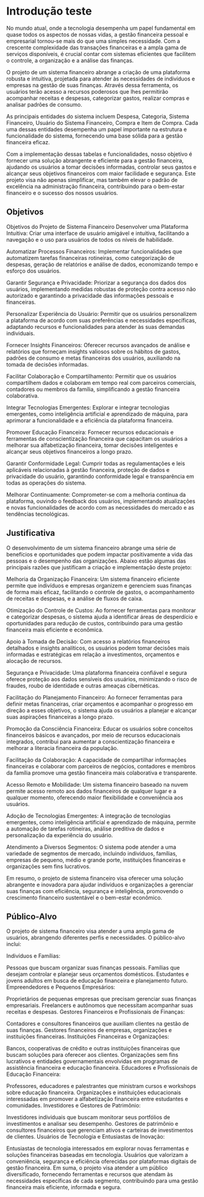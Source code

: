 # Introdução teste

No mundo atual, onde a tecnologia desempenha um papel fundamental em quase todos os aspectos de nossas vidas, a gestão financeira pessoal e empresarial tornou-se mais do que uma simples necessidade. Com a crescente complexidade das transações financeiras e a ampla gama de serviços disponíveis, é crucial contar com sistemas eficientes que facilitem o controle, a organização e a análise das finanças.

O projeto de um sistema financeiro abrange a criação de uma plataforma robusta e intuitiva, projetada para atender às necessidades de indivíduos e empresas na gestão de suas finanças. Através dessa ferramenta, os usuários terão acesso a recursos poderosos que lhes permitirão acompanhar receitas e despesas, categorizar gastos, realizar compras e analisar padrões de consumo.

As principais entidades do sistema incluem Despesa, Categoria, Sistema Financeiro, Usuário do Sistema Financeiro, Compra e Item de Compra. Cada uma dessas entidades desempenha um papel importante na estrutura e funcionalidade do sistema, fornecendo uma base sólida para a gestão financeira eficaz.

Com a implementação dessas tabelas e funcionalidades, nosso objetivo é fornecer uma solução abrangente e eficiente para a gestão financeira, ajudando os usuários a tomar decisões informadas, controlar seus gastos e alcançar seus objetivos financeiros com maior facilidade e segurança. Este projeto visa não apenas simplificar, mas também elevar o padrão de excelência na administração financeira, contribuindo para o bem-estar financeiro e o sucesso dos nossos usuários.

## Objetivos


Objetivos do Projeto de Sistema Financeiro
Desenvolver uma Plataforma Intuitiva: Criar uma interface de usuário amigável e intuitiva, facilitando a navegação e o uso para usuários de todos os níveis de habilidade.

Automatizar Processos Financeiros: Implementar funcionalidades que automatizem tarefas financeiras rotineiras, como categorização de despesas, geração de relatórios e análise de dados, economizando tempo e esforço dos usuários.

Garantir Segurança e Privacidade: Priorizar a segurança dos dados dos usuários, implementando medidas robustas de proteção contra acesso não autorizado e garantindo a privacidade das informações pessoais e financeiras.

Personalizar Experiência do Usuário: Permitir que os usuários personalizem a plataforma de acordo com suas preferências e necessidades específicas, adaptando recursos e funcionalidades para atender às suas demandas individuais.

Fornecer Insights Financeiros: Oferecer recursos avançados de análise e relatórios que forneçam insights valiosos sobre os hábitos de gastos, padrões de consumo e metas financeiras dos usuários, auxiliando na tomada de decisões informadas.

Facilitar Colaboração e Compartilhamento: Permitir que os usuários compartilhem dados e colaboram em tempo real com parceiros comerciais, contadores ou membros da família, simplificando a gestão financeira colaborativa.

Integrar Tecnologias Emergentes: Explorar e integrar tecnologias emergentes, como inteligência artificial e aprendizado de máquina, para aprimorar a funcionalidade e a eficiência da plataforma financeira.

Promover Educação Financeira: Fornecer recursos educacionais e ferramentas de conscientização financeira que capacitam os usuários a melhorar sua alfabetização financeira, tomar decisões inteligentes e alcançar seus objetivos financeiros a longo prazo.

Garantir Conformidade Legal: Cumprir todas as regulamentações e leis aplicáveis relacionadas à gestão financeira, proteção de dados e privacidade do usuário, garantindo conformidade legal e transparência em todas as operações do sistema.

Melhorar Continuamente: Comprometer-se com a melhoria contínua da plataforma, ouvindo o feedback dos usuários, implementando atualizações e novas funcionalidades de acordo com as necessidades do mercado e as tendências tecnológicas.






## Justificativa

O desenvolvimento de um sistema financeiro abrange uma série de benefícios e oportunidades que podem impactar positivamente a vida das pessoas e o desempenho das organizações. Abaixo estão algumas das principais razões que justificam a criação e implementação deste projeto:

Melhoria da Organização Financeira: Um sistema financeiro eficiente permite que indivíduos e empresas organizem e gerenciem suas finanças de forma mais eficaz, facilitando o controle de gastos, o acompanhamento de receitas e despesas, e a análise de fluxos de caixa.

Otimização do Controle de Custos: Ao fornecer ferramentas para monitorar e categorizar despesas, o sistema ajuda a identificar áreas de desperdício e oportunidades para redução de custos, contribuindo para uma gestão financeira mais eficiente e econômica.

Apoio à Tomada de Decisão: Com acesso a relatórios financeiros detalhados e insights analíticos, os usuários podem tomar decisões mais informadas e estratégicas em relação a investimentos, orçamentos e alocação de recursos.

Segurança e Privacidade: Uma plataforma financeira confiável e segura oferece proteção aos dados sensíveis dos usuários, minimizando o risco de fraudes, roubo de identidade e outras ameaças cibernéticas.

Facilitação do Planejamento Financeiro: Ao fornecer ferramentas para definir metas financeiras, criar orçamentos e acompanhar o progresso em direção a esses objetivos, o sistema ajuda os usuários a planejar e alcançar suas aspirações financeiras a longo prazo.

Promoção da Consciência Financeira: Educar os usuários sobre conceitos financeiros básicos e avançados, por meio de recursos educacionais integrados, contribui para aumentar a conscientização financeira e melhorar a literacia financeira da população.

Facilitação da Colaboração: A capacidade de compartilhar informações financeiras e colaborar com parceiros de negócios, contadores e membros da família promove uma gestão financeira mais colaborativa e transparente.

Acesso Remoto e Mobilidade: Um sistema financeiro baseado na nuvem permite acesso remoto aos dados financeiros de qualquer lugar e a qualquer momento, oferecendo maior flexibilidade e conveniência aos usuários.

Adoção de Tecnologias Emergentes: A integração de tecnologias emergentes, como inteligência artificial e aprendizado de máquina, permite a automação de tarefas rotineiras, análise preditiva de dados e personalização da experiência do usuário.

Atendimento a Diversos Segmentos: O sistema pode atender a uma variedade de segmentos de mercado, incluindo indivíduos, famílias, empresas de pequeno, médio e grande porte, instituições financeiras e organizações sem fins lucrativos.

Em resumo, o projeto de sistema financeiro visa oferecer uma solução abrangente e inovadora para ajudar indivíduos e organizações a gerenciar suas finanças com eficiência, segurança e inteligência, promovendo o crescimento financeiro sustentável e o bem-estar econômico.

## Público-Alvo

O projeto de sistema financeiro visa atender a uma ampla gama de usuários, abrangendo diferentes perfis e necessidades. O público-alvo inclui:

Indivíduos e Famílias:

Pessoas que buscam organizar suas finanças pessoais.
Famílias que desejam controlar e planejar seus orçamentos domésticos.
Estudantes e jovens adultos em busca de educação financeira e planejamento futuro.
Empreendedores e Pequenos Empresários:

Proprietários de pequenas empresas que precisam gerenciar suas finanças empresariais.
Freelancers e autônomos que necessitam acompanhar suas receitas e despesas.
Gestores Financeiros e Profissionais de Finanças:

Contadores e consultores financeiros que auxiliam clientes na gestão de suas finanças.
Gestores financeiros de empresas, organizações e instituições financeiras.
Instituições Financeiras e Organizações:

Bancos, cooperativas de crédito e outras instituições financeiras que buscam soluções para oferecer aos clientes.
Organizações sem fins lucrativos e entidades governamentais envolvidas em programas de assistência financeira e educação financeira.
Educadores e Profissionais de Educação Financeira:

Professores, educadores e palestrantes que ministram cursos e workshops sobre educação financeira.
Organizações e instituições educacionais interessadas em promover a alfabetização financeira entre estudantes e comunidades.
Investidores e Gestores de Patrimônio:

Investidores individuais que buscam monitorar seus portfólios de investimentos e analisar seu desempenho.
Gestores de patrimônio e consultores financeiros que gerenciam ativos e carteiras de investimentos de clientes.
Usuários de Tecnologia e Entusiastas de Inovação:

Entusiastas de tecnologia interessados em explorar novas ferramentas e soluções financeiras baseadas em tecnologia.
Usuários que valorizam a conveniência, segurança e eficiência oferecidas por plataformas digitais de gestão financeira.
Em suma, o projeto visa atender a um público diversificado, fornecendo ferramentas e recursos que atendam às necessidades específicas de cada segmento, contribuindo para uma gestão financeira mais eficiente, informada e segura.





